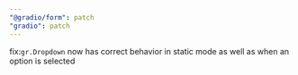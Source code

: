 ```yaml
---
"@gradio/form": patch
"gradio": patch
---
```


fix:`gr.Dropdown` now has correct behavior in static mode as well as when an option is selected
